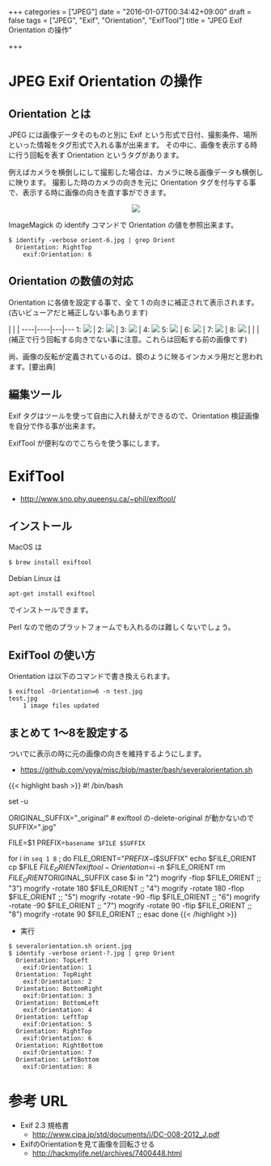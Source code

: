 +++
categories = ["JPEG"]
date = "2016-01-07T00:34:42+09:00"
draft = false
tags = ["JPEG", "Exif", "Orientation", "ExifTool"]
title = "JPEG Exif Orientation の操作"

+++

# JPEG Exif Orientation の操作

## Orientation とは

JPEG には画像データそのものと別に Exif という形式で日付、撮影条件、場所といった情報をタグ形式で入れる事が出来ます。
その中に、画像を表示する時に行う回転を表す Orientation というタグがあります。

例えばカメラを横倒しにして撮影した場合は、カメラに映る画像データも横倒しに映ります。
撮影した時のカメラの向きを元に Orientation タグを付与する事で、表示する時に画像の向きを直す事ができます。
<center> <img src="/2016/01/07/digicame.png" /> </center>

ImageMagick の identify コマンドで Orientation の値を参照出来ます。

```
$ identify -verbose orient-6.jpg | grep Orient
  Orientation: RightTop
    exif:Orientation: 6
```

## Orientation の数値の対応

Orientation に各値を設定する事で、全て 1 の向きに補正されて表示されます。(古いビューアだと補正しない事もあります)

 | | | 
----|----|---|---
1: <img src="/2016/01/07/orient-1-strip.jpg" /> | 2: <img src="/2016/01/07/orient-2-strip.jpg" />  | 3: <img src="/2016/01/07/orient-3-strip.jpg" />  | 4: <img src="/2016/01/07/orient-4-strip.jpg" /> 
5: <img src="/2016/01/07/orient-5-strip.jpg" /> | 6: <img src="/2016/01/07/orient-6-strip.jpg" />  | 7: <img src="/2016/01/07/orient-7-strip.jpg" />  | 8: <img src="/2016/01/07/orient-8-strip.jpg" /> 
 | | | 
(補正で行う回転する向きでない事に注意。これらは回転する前の画像です)

尚、画像の反転が定義されているのは、鏡のように映るインカメラ用だと思われます。[要出典]

## 編集ツール

Exif タグはツールを使って自由に入れ替えができるので、Orientation 検証画像を自分で作る事が出来ます。

ExifTool が便利なのでこちらを使う事にします。

# ExifTool

 * http://www.sno.phy.queensu.ca/~phil/exiftool/

## インストール

MacOS は
```
$ brew install exiftool
```
Debian Linux は
```
apt-get install exiftool
```
でインストールできます。

Perl なので他のプラットフォームでも入れるのは難しくないでしょう。

## ExifTool の使い方

Orientation は以下のコマンドで書き換えられます。

```
$ exiftool -Orientation=6 -n test.jpg
test.jpg
    1 image files updated
```

## まとめて 1〜8を設定する

ついでに表示の時に元の画像の向きを維持するようにします。

* https://github.com/yoya/misc/blob/master/bash/severalorientation.sh

{{< highlight bash >}}
#! /bin/bash

set -u

ORIGINAL_SUFFIX="_original" # exiftool の-delete-original が動かないので
SUFFIX=".jpg"

FILE=$1
PREFIX=`basename $FILE $SUFFIX`

for i in `seq 1 8` ;
do
  FILE_ORIENT="$PREFIX-$i$SUFFIX"
  echo $FILE_ORIENT
  cp $FILE $FILE_ORIENT
  exiftool -Orientation=$i -n $FILE_ORIENT
  rm $FILE_ORIENT$ORIGINAL_SUFFIX
  case $i in
    "2") mogrify             -flop $FILE_ORIENT ;;
    "3") mogrify -rotate 180       $FILE_ORIENT ;;
    "4") mogrify -rotate 180 -flop $FILE_ORIENT ;;
    "5") mogrify -rotate -90 -flip $FILE_ORIENT ;;
    "6") mogrify -rotate -90       $FILE_ORIENT ;;
    "7") mogrify -rotate  90 -flip $FILE_ORIENT ;;
    "8") mogrify -rotate  90       $FILE_ORIENT ;;
  esac
done
{{< /highlight >}}

 * 実行

```
$ severalorientation.sh orient.jpg
$ identify -verbose orient-?.jpg | grep Orient
  Orientation: TopLeft
    exif:Orientation: 1
  Orientation: TopRight
    exif:Orientation: 2
  Orientation: BottomRight
    exif:Orientation: 3
  Orientation: BottomLeft
    exif:Orientation: 4
  Orientation: LeftTop
    exif:Orientation: 5
  Orientation: RightTop
    exif:Orientation: 6
  Orientation: RightBottom
    exif:Orientation: 7
  Orientation: LeftBottom
    exif:Orientation: 8
```

# 参考 URL

 * Exif 2.3 規格書
   * http://www.cipa.jp/std/documents/j/DC-008-2012_J.pdf
 * ExifのOrientationを見て画像を回転させる
   * http://hackmylife.net/archives/7400448.html

